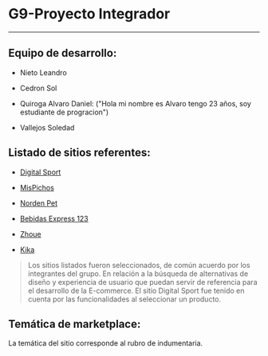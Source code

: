 # G9-Proyecto Integrador

<!-- --------------------------------------------------------------------- -->
___

## Equipo de desarrollo:

- Nieto Leandro

- Cedron Sol

- Quiroga Alvaro Daniel: ("Hola mi nombre es Alvaro tengo 23 años, soy estudiante de progracion")

- Vallejos Soledad

## Listado de sitios referentes:
 - [Digital Sport](https://www.digitalsport.com.ar/) 

- [MisPichos](https://mispichos.com/)

- [Norden Pet](https://nordenpet.com.ar/)

- [Bebidas Express 123](https://www.bebidasexpress123.com)

- [Zhoue](https://www.zhoue.com.ar/)

- [Kika](https://www.kikamayorista.com.ar/remeras-7)

 > Los sitios listados fueron seleccionados, de común acuerdo por los integrantes del grupo. En relación a la búsqueda de alternativas de diseño y experiencia de usuario que puedan servir de referencia para el desarrollo de la E-commerce. El sitio Digital Sport fue tenido en cuenta por las funcionalidades al seleccionar un producto. 

 ## Temática de marketplace:
 La temática del sitio corresponde al rubro de indumentaria.


